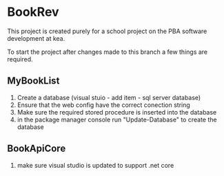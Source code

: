 # BookRev
This project is created purely for a school project on the PBA software development at kea.

To start the project after changes made to this branch a few things are required.
## MyBookList
  1. Create a database (visual stuio - add item - sql server database)
  2. Ensure that the web config have the correct conection string
  3. Make sure the required stored procedure is inserted into the database
  4. in the package manager console run "Update-Database" to create the database
  
## BookApiCore
  1. make sure visual studio is updated to support .net core
 
